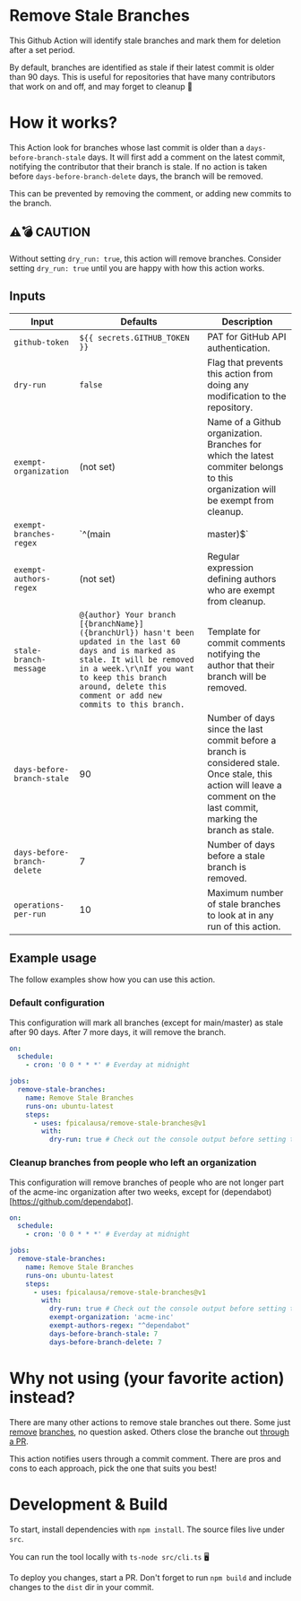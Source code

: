 # Remove Stale Branches

This Github Action will identify stale branches and mark them for deletion after a set period.

By default, branches are identified as stale if their latest commit is older than 90 days. 
This is useful for repositories that have many contributors that work on and off, and may forget to cleanup 🧹

# How it works?

This Action look for branches whose last commit is older than a `days-before-branch-stale` days. It will first add a comment on the latest commit, notifying the contributor that their branch is stale. If no action is taken before `days-before-branch-delete` days, the branch will be removed.

This can be prevented by removing the comment, or adding new commits to the branch.

## ⚠️💣 CAUTION

Without setting `dry_run: true`, this action will remove branches. Consider setting `dry_run: true` until you are happy with how this action works.

## Inputs

| Input                 | Defaults   | Description                                                                                                         |
| --------------------- | ---------- | ------------------------------------------------------------------------------------------------------------------- |
| `github-token`        | `${{ secrets.GITHUB_TOKEN }}` | PAT for GitHub API authentication.            |
| `dry-run`             | `false`    | Flag that prevents this action from doing any modification to the repository. |
| `exempt-organization` | (not set)  | Name of a Github organization. Branches for which the latest commiter belongs to this organization will be exempt from cleanup.  |
| `exempt-branches-regex` | `^(main|master)$`  | Regular expression defining branches name that are exempt from cleanup. |
| `exempt-authors-regex` | (not set)  | Regular expression defining authors who are exempt from cleanup.  |
| `stale-branch-message` | `@{author} Your branch [{branchName}]({branchUrl}) hasn't been updated in the last 60 days and is marked as stale. It will be removed in a week.\r\nIf you want to keep this branch around, delete this comment or add new commits to this branch.` | Template for commit comments notifying the author that their branch will be removed. | Template for commit comments notifying the author that their branch will be removed.  |
| `days-before-branch-stale` | 90 | Number of days since the last commit before a branch is considered stale. Once stale, this action will leave a comment on the last commit, marking the branch as stale. |
| `days-before-branch-delete` | 7 | Number of days before a stale branch is removed. |
| `operations-per-run` | 10 | Maximum number of stale branches to look at in any run of this action. |

## Example usage

The follow examples show how you can use this action.

### Default configuration

This configuration will mark all branches (except for main/master) as stale after 90 days. After 7 more days, it will remove the branch. 
```yml
on:
  schedule:
    - cron: '0 0 * * *' # Everday at midnight

jobs:
  remove-stale-branches:
    name: Remove Stale Branches
    runs-on: ubuntu-latest
    steps:
      - uses: fpicalausa/remove-stale-branches@v1
        with:
          dry-run: true # Check out the console output before setting this to false
```

### Cleanup branches from people who left an organization

This configuration will remove branches of people who are not longer part of the acme-inc organization after two weeks, except for (dependabot)[https://github.com/dependabot].
```yml
on:
  schedule:
    - cron: '0 0 * * *' # Everday at midnight

jobs:
  remove-stale-branches:
    name: Remove Stale Branches
    runs-on: ubuntu-latest
    steps:
      - uses: fpicalausa/remove-stale-branches@v1
        with:
          dry-run: true # Check out the console output before setting this to false
          exempt-organization: 'acme-inc'
          exempt-authors-regex: "^dependabot"
          days-before-branch-stale: 7
          days-before-branch-delete: 7
```

# Why not using (your favorite action) instead?

There are many other actions to remove stale branches out there. Some just [remove](https://github.com/beatlabs/delete-old-branches-action) [branches](https://github.com/cultureamp/delete-old-branches-action), no question asked. Others close the branche out [through a PR](https://github.com/etiennemartin/stale-branch-action). 

This action notifies users through a commit comment. There are pros and cons to each approach, pick the one that suits you best!

# Development & Build

To start, install dependencies with `npm install`.  The source files live under `src`.

You can run the tool locally with `ts-node src/cli.ts` 🖥️

To deploy you changes, start a PR. Don't forget to run `npm build` and include changes to the `dist` dir in your commit.

